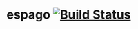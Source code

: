 espago
[![Build Status](https://travis-ci.org/pkurek/espago.png)](https://travis-ci.org/pkurek/espago)
======
